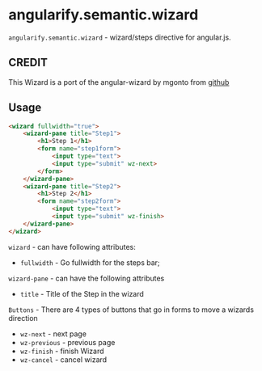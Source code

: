 angularify.semantic.wizard
===============================

`angularify.semantic.wizard` - wizard/steps directive for angular.js.

CREDIT
--------------------

This Wizard is a port of the angular-wizard by mgonto from [github](https://github.com/mgonto/angular-wizard)

Usage
--------------------
```html
<wizard fullwidth="true">
	<wizard-pane title="Step1">
		<h1>Step 1</h1>
		<form name="step1form">
			<input type="text">
			<input type="submit" wz-next>
		</form>
	</wizard-pane>
	<wizard-pane title="Step2">
		<h1>Step 2</h1>
		<form name="step2form">
			<input type="text">
			<input type="submit" wz-finish>
	</wizard-pane>
</wizard>
```


`wizard` - can have following attributes:

  * `fullwidth` - Go fullwidth for the steps bar;


`wizard-pane` - can have the following attributes

  * `title` - Title of the Step in the wizard

`Buttons` - There are 4 types of buttons that go in forms to move a wizards direction

  * `wz-next` - next page
  * `wz-previous` - previous page
  * `wz-finish` - finish Wizard
  * `wz-cancel` - cancel wizard